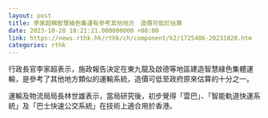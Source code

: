 ```yaml
---
layout: post
title: 李家超稱智慧綠色集運有參考其他地方　造價可低於估算
date: 2023-10-28 18:21:21.000000000 +08:00
link: https://news.rthk.hk/rthk/ch/component/k2/1725406-20231028.htm
categories: rthk
---
```


行政長官李家超表示，施政報告決定在東九龍及啟德等地區建造智慧綠色集體運輸，是參考了其他地方類似的運輸系統，造價可低至政府原來估算的十分之一。

運輸及物流局局長林世雄表示，當局研究後，初步覺得「雲巴」、「智能軌道快運系統」及「巴士快速公交系統」在技術上適合用於香港。

